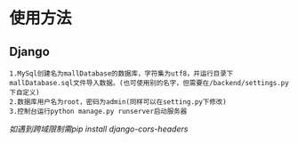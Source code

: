 # 使用方法
## Django
```
1.MySql创建名为mallDatabase的数据库，字符集为utf8，并运行目录下mallDatabase.sql文件导入数据。(也可使用别的名字，但需要在/backend/settings.py下自定义)
2.数据库用户名为root，密码为admin(同样可以在setting.py下修改)
3.控制台运行python manage.py runserver启动服务器
```
_如遇到跨域限制需pip install django-cors-headers_